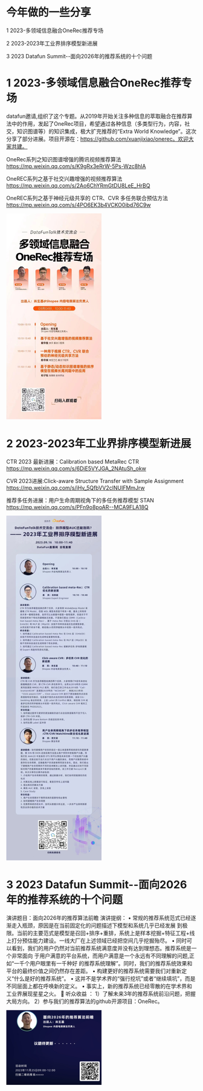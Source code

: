 # 今年做的一些分享
1 2023-多领域信息融合OneRec推荐专场

2 2023-2023年工业界排序模型新进展

3 2023 Datafun Summit--面向2026年的推荐系统的十个问题



# 1 2023-多领域信息融合OneRec推荐专场

datafun邀请,组织了这个专题。从2019年开始关注多种信息的萃取融合在推荐算法中的作用，发起了OneRec项目，希望通过各种信息（多类型行为，内容，社交，知识图谱等）的知识集成，极大扩充推荐的“Extra World Knowledge”。这次分享了部分进展。项目开源在：https://github.com/xuanjixiao/onerec。欢迎大家共建。

OneRec系列之知识图谱增强的腾讯视频推荐算法 https://mp.weixin.qq.com/s/K9gRx3eRrW-5Ps-Wzc8hlA

OneREC系列之基于社交兴趣增强的视频推荐算法 https://mp.weixin.qq.com/s/2Ao6ChYRmGtDU8LeE_HrBQ

OneREC系列之基于神经元级共享的 CTR、CVR 多任务联合预估方法 https://mp.weixin.qq.com/s/4PO6EK3b4VCKO0ibd76C9w

 <img src="https://github.com/xuanjixiao/presentations/blob/main/%E5%A4%9A%E9%A2%86%E5%9F%9F%E4%BF%A1%E6%81%AF%E8%9E%8D%E5%90%88OneRec%E6%8E%A8%E8%8D%90%E4%B8%93%E5%9C%BA.jpg" width="50%" height="10%" />


# 2 2023-2023年工业界排序模型新进展

CTR 2023 最新进展：Calibration based MetaRec CTR  https://mp.weixin.qq.com/s/6DiE5VYJGA_2NAtuSh_okw

CVR 2023进展:Click-aware Structure Transfer with Sample Assignment https://mp.weixin.qq.com/s/iHv_5QfbVV2clNUIFMmJrw

推荐多任务进展：用户生命周期视角下的多任务推荐模型 STAN  https://mp.weixin.qq.com/s/PFn9o8poAR--MCA9FLA18Q


 <img src="https://github.com/xuanjixiao/presentations/blob/main/2023%E5%B9%B4%E5%B7%A5%E4%B8%9A%E7%95%8C%E6%8E%92%E5%BA%8F%E6%A8%A1%E5%9E%8B%E6%96%B0%E8%BF%9B%E5%B1%95.jpg" width="50%" height="10%" />
 

# 3 2023 Datafun Summit--面向2026年的推荐系统的十个问题

演讲题目：面向2026年的推荐算法前瞻
演讲提纲：
• 常规的推荐系统范式已经逐渐走入瓶颈，原因是在当前固定化的问题描述下模型和系统几乎已经发展 到极限。当前的主要范式是模型是召回+排序+重排，系统上是样本挖掘+特征工程+线上打分预估能力建设。一线大厂在上述领域已经把空间几乎挖掘殆尽。
• 同时可以看到，我们的用户仍然对当前推荐系统满意度并没有达到理想态。推荐系统是一个非常面向 于用户满意的平台系统，而用户满意是一个永远有不同理解的问题,正如“一千个用户眼里有一千种好 的推荐系统理解”。同时，我们的推荐系统效果和平台的最终价值之间仍然存在差距。
• 构建更好的推荐系统需要我们对重新定义“什么是好的推荐系统”。
• 这并不是学术界的“强行挖坑”或者“继续填坑”，而是不同层面上都在呼唤新的定义。
• 事实上，新的推荐系统已经零散的在学术界和工业界展现星星之火。
🎁 听众收益
 ：
1）了解未来3年的推荐系统前沿问题，把握大局方向。
2）参与我们的推荐算法的github开源项目：OneRec。

 <img src="https://github.com/xuanjixiao/presentations/blob/main/%203%202023%20Datafun%20Summit--%E9%9D%A2%E5%90%912026%E5%B9%B4%E7%9A%84%E6%8E%A8%E8%8D%90%E7%B3%BB%E7%BB%9F%E7%9A%84%E5%8D%81%E4%B8%AA%E9%97%AE%E9%A2%98.jpg" width="50%" height="10%" />



